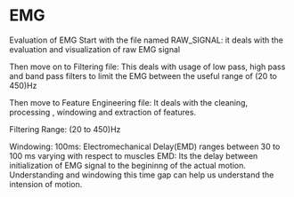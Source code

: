 # EMG
Evaluation of EMG
Start with the file named RAW_SIGNAL: it deals with the evaluation and visualization of raw EMG signal

Then move on to Filtering file: This deals with usage of low pass, high pass and band pass filters to limit the EMG between the useful range of (20 to 450)Hz

Then move to Feature Engineering file: It deals with the cleaning, processing , windowing and extraction of features.


Filtering Range:
(20 to 450)Hz

Windowing:
100ms: Electromechanical Delay(EMD) ranges between 30 to 100 ms varying with respect to muscles
EMD: Its the delay between initialization of EMG signal to the begininng of the actual motion. Understanding and windowing this time gap can help us understand the intension of motion.



